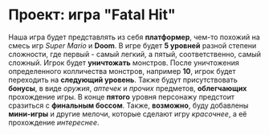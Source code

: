 # Проект: игра "Fatal Hit" #
Наша игра будет представлять из себя **платформер**, чем-то похожий на смесь игр _Super Mario_ и **Doom**.
В игре будет **5 уровней** разной степени сложности, где первый - самый легкий, а
пятый, соответственно, самый сложный. Игрок будет **уничтожать** монстров. После уничтожения определенного колличества
монстров, например **10**, игрок будет переходить на **следующий уровень**. Также будут присутствовать **бонусы**, в виде _оружия_, 
_аптечек_ и _прочих_ предметов,
**облегчающих** прохождение игры. В конце **пятого** уровня персонажу предстоит сразиться
с **финальным боссом**. Также, **возможно**, буду добавлены **мини-игры** и другие мелочи,
которые сделают игру _красочнее_, а её прохождение _интереснее_.